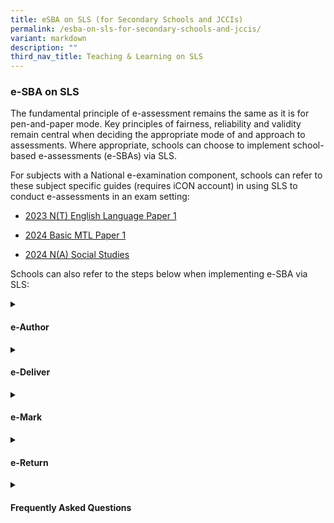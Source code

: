 ```yaml
---
title: eSBA on SLS (for Secondary Schools and JCCIs)
permalink: /esba-on-sls-for-secondary-schools-and-jccis/
variant: markdown
description: ""
third_nav_title: Teaching & Learning on SLS
---
```

<h3>e-SBA on SLS </h3>
<p>The fundamental principle of e-assessment remains the same as it is for
pen-and-paper mode. Key principles of fairness, reliability and validity
remain central when deciding the appropriate mode of and approach to assessments.
Where appropriate, schools can choose to implement school-based e-assessments
(e-SBAs) via SLS.</p>
<p>For subjects with a National e-examination component, schools can refer
to these subject specific guides (requires iCON account) in using SLS to
conduct e-assessments in an exam setting:</p>
<ul data-tight="true" class="tight">
<li>
<p><a href="https://go.gov.sg/esba-userguide-el" rel="noopener noreferrer nofollow" target="_blank">2023 N(T) English Language Paper 1</a>
</p>
</li>
<li>
<p><a href="https://drive.google.com/drive/folders/1jJnA7KwsU-JKShaays224Mi7hCC9a6wI" rel="noopener noreferrer nofollow" target="_blank">2024 Basic MTL Paper 1</a>
</p>
</li>
<li>
<p><a href="https://drive.google.com/drive/folders/1O6IIoTTokPiWmb_Ekz4ZbQvA1k3rJ66z?usp=drive_link" rel="noopener noreferrer nofollow" target="_blank">2024 N(A) Social Studies</a>
</p>
<p></p>
</li>
</ul>
<p>Schools can also refer to the steps below when implementing e-SBA via
SLS:</p>
 <details>
 <summary><h4>e-Author</h4></summary>
<p>1.&nbsp;&nbsp;&nbsp; Create a teacher-marked quiz in SLS. Closed-ended
questions (such as MCQ, Fill-In-The-Blank) will still be auto-marked. A
teacher-marked quiz, allows the teacher to decide when to release the quiz
to the students, just like the pen and paper test or exam.</p>
<table style="minWidth: 25px">
<colgroup>
<col>
</colgroup>
<tbody>
<tr>
<td rowspan="1" colspan="1">
<p>How to create a teacher-marked quiz in SLS:</p>
<p><a rel="noopener noreferrer nofollow" target="_blank">https://www.learning.moe.edu.sg/teacher-user-guide/assess/create-quizzes/</a>
</p>
</td>
</tr>
</tbody>
</table>
<p>2.&nbsp;&nbsp;&nbsp; These are specimen papers in SLS Community Gallery
that you can adapt:</p>
<p>a.&nbsp;&nbsp;&nbsp; N(T) Level Music Paper 1 - <a rel="noopener noreferrer nofollow" target="_blank">https://vle.learning.moe.edu.sg/mrv/community-gallery/lesson/view/5c55ecb8-23d0-4849-b742-25955c66105f/cover</a>
</p>
<p>b.&nbsp;&nbsp;&nbsp; O Level Exercise and Sports Science - <a rel="noopener noreferrer nofollow" target="_blank">https://vle.learning.moe.edu.sg/mrv/community-gallery/lesson/view/8aaeb942-1e2c-4bcf-990a-b7290e4fc0f9/cover</a>
</p>
<p>c.&nbsp;&nbsp;&nbsp;&nbsp; N(T) Level English Language Paper 1 - <a rel="noopener noreferrer nofollow" target="_blank">https://vle.learning.moe.edu.sg/mrv/community-gallery/lesson/view/eb64b6a2-2b7e-496b-93ba-97352059f4b8/cover</a>
</p>
<p>d.&nbsp;&nbsp;&nbsp; N(A) Social Studies Digital Answer Booklet (this
is not a specimen paper) - <a rel="noopener noreferrer nofollow" target="_blank">https://vle.learning.moe.edu.sg/mrv/community-gallery/lesson/view/a28f308b-03b8-41da-843f-4550a4b1dc8b/cover</a>
</p>
<table style="minWidth: 25px">
<colgroup>
<col>
</colgroup>
<tbody>
<tr>
<td rowspan="1" colspan="1">
<p>How to assign or make a copy of a SLS Community Gallery Lesson: <a rel="noopener noreferrer nofollow" target="_blank">https://www.learning.moe.edu.sg/teacher-user-guide/assign/assign-community-gallery-modules/</a>
</p>
</td>
</tr>
</tbody>
</table>
<p>3.&nbsp;&nbsp;&nbsp; Setters may wish to adopt current practices of setting
the paper in hardcopy format and follow through with the hardcopy vetting
process.</p>
<p>4.&nbsp;&nbsp;&nbsp; E-author the final version of the vetted paper in
SLS and organise a review session to finalise the e-version.</p>
<p></p>
</details>
<details>
	<summary><h4>e-Deliver</h4></summary>
<h4>Before the e-SBA in SLS,</h4>
<p>1.&nbsp;&nbsp;&nbsp; Assign the teacher-marked quiz to an existing Class
Group or SLS-created Class Group. Add invigilating teacher(s) with “co-teacher”
rights to the Class Group.</p>
<table style="minWidth: 25px">
<colgroup>
<col>
</colgroup>
<tbody>
<tr>
<td rowspan="1" colspan="1">
<p>How to add “Owner” rights to a Class Group:</p>
<p><a rel="noopener noreferrer nofollow" target="_blank">https://www.learning.moe.edu.sg/teacher-user-guide/organise/about-class-groups/</a>
</p>
</td>
</tr>
</tbody>
</table>
<p>2.&nbsp;&nbsp;&nbsp; When assigning the teacher-marked quiz,</p>
<p>a.&nbsp;&nbsp;&nbsp; Schedule the Start Time to be the same as the stipulated
Start Time:</p>
<p>3.&nbsp;&nbsp;&nbsp; When assigning the teacher-marked quiz,</p>
<p>a.&nbsp;&nbsp;&nbsp; Schedule the Start Time to be the same as the stipulated
Start Time;</p>
<p>b.&nbsp;&nbsp;&nbsp; Change the setting of the teacher-marked quiz to
an “assessment”. By doing so, the SLS assessment will not appear on students’
“To-Do” Dashboard, and they can only access the SLS assessment when teachers
share the URL.</p>
<p>4.&nbsp;&nbsp;&nbsp; Make a copy of the URL of the SLS assessment.</p>
<table style="minWidth: 25px">
<colgroup>
<col>
</colgroup>
<tbody>
<tr>
<td rowspan="1" colspan="1">
<p>How to set assignment as assessment on SLS: <a rel="noopener noreferrer nofollow" target="_blank">https://www.learning.moe.edu.sg/teacher-user-guide/assess/set-assignments-as-assessments/</a>
</p>
</td>
</tr>
</tbody>
</table>
<p>5.&nbsp;&nbsp;&nbsp; Share the URL with the Desktop Engineer (DE), who
will create a Browser Shortcut on the Student Desktop. Work with the DE
if the URL needs to be updated prior to the e-SBA. For more information
on how to check the e-SBA URL, you may watch a video guide here: <a rel="noopener noreferrer nofollow" target="_blank">https://go.gov.sg/checkesba</a>
</p>
<p>&nbsp;</p>
<h4>During the e-SBA in SLS,</h4>
<p>1.&nbsp;&nbsp;&nbsp; Students will double click on the browser shortcut
on their desktop.</p>
<p>2.&nbsp;&nbsp;&nbsp; Ask students to log into SLS. Students will be on
the SLS assessment page.</p>
<p>3.&nbsp;&nbsp;&nbsp; Remind students to submit the SLS assessment after
checking.</p>
<p>4.&nbsp;&nbsp;&nbsp; If students accidentally submit without completing,
the teacher can un-submit the assessment and it will be returned to the
students for them to complete the remaining questions.</p>
<table style="minWidth: 25px">
<colgroup>
<col>
</colgroup>
<tbody>
<tr>
<td rowspan="1" colspan="1">
<p>How to un-submit a Teacher-marked Quiz: <a rel="noopener noreferrer nofollow" target="_blank">https://www.learning.moe.edu.sg/teacher-user-guide/assess/unsubmit-teacher-marked-quizzes-or-questions/</a>
</p>
</td>
</tr>
</tbody>
</table>
<p>&nbsp;</p>
<h4>After the e-SBA in SLS,</h4>
<p>1.&nbsp;&nbsp;&nbsp; Pause the SLS assessment. This prevents unauthorised
access after the e-SBA.</p>
<p></p>
</details>
<details>
	<summary><h4>e-Mark</h4></summary>
<p>1.&nbsp;&nbsp;&nbsp; Mark the open-ended responses. Closed-ended responses
are auto-marked. If you have activated use of ShortAnsFA or LangFA-EL,
the responses will be auto-marked.</p>
<table style="minWidth: 25px">
<colgroup>
<col>
</colgroup>
<tbody>
<tr>
<td rowspan="1" colspan="1">
<p>How to mark a Teacher-marked Quiz: <a rel="noopener noreferrer nofollow" target="_blank">https://www.learning.moe.edu.sg/teacher-user-guide/assess/mark-teacher-marked-quizzes/</a>
</p>
</td>
</tr>
</tbody>
</table>
<p>2.&nbsp;&nbsp;&nbsp; Indicate allocated marks.</p>
<p>3.&nbsp;&nbsp;&nbsp; If rubrics is activated, marks can be easily adjusted.</p>
<p></p>
</details>
<details>
	<summary><h4>e-Return</h4></summary>
<p>1.&nbsp;&nbsp;&nbsp; After completion of marking, resume the SLS assessment.</p>
<table style="minWidth: 25px">
<colgroup>
<col>
</colgroup>
<tbody>
<tr>
<td rowspan="1" colspan="1">
<p>How to resume an Assignment (which in this case is an assessment):</p>
<p><a rel="noopener noreferrer nofollow" target="_blank">https://www.learning.moe.edu.sg/teacher-user-guide/assign/pause-and-resume-assignments/</a>
</p>
</td>
</tr>
</tbody>
</table>
<p>2.&nbsp;&nbsp;&nbsp; Change the assessment back to an assignment. The
assignment will appear in Students’ Assignment List.</p>
<p>3.&nbsp;&nbsp;&nbsp; Release the assignment to the students.</p>
<table style="minWidth: 25px">
<colgroup>
<col>
</colgroup>
<tbody>
<tr>
<td rowspan="1" colspan="1">
<p>How to release a Teacher-marked Quiz:</p>
<p><a rel="noopener noreferrer nofollow" target="_blank">https://www.learning.moe.edu.sg/teacher-user-guide/assess/release-teacher-marked-quizzes/</a>
</p>
</td>
</tr>
</tbody>
</table>
<p>4.&nbsp;&nbsp;&nbsp; Students will be able to locate the “completed” SLS
assignment in their “Assignments” list.</p>
<p>5.&nbsp;&nbsp;&nbsp; Students who were absent and did not attempt the
SLS assessment will also be able to locate the uncompleted SLS assignment
in their “Assignments” list.</p>
<p></p>
<p></p>
</details>

<details>
	<summary><h4>Frequently Asked Questions</h4></summary>
<p>1.&nbsp;&nbsp;&nbsp; Can I print the scripts?</p>
<p>The system currently does not support the printing of students’ scripts
for marking. Teachers are encouraged to make use of the e-marking features
such as commenting and use of rubrics with auto-computation of marks.</p>
<p>2.&nbsp;&nbsp;&nbsp; Can I download the marks and responses?</p>
<p>At “Monitor Assignment”, download Marks and Responses in separate MSExcel
files.</p>
<p>3.&nbsp;&nbsp;&nbsp; Can I specify all possible answers for the editing
question (English Language)?</p>
<p>Specify all possible answers and indicate that answers need not be case
sensitive. However, as there may be other unanticipated but acceptable
answers arising from minor misspelling, any subsequent changes to the marking
scheme will need to be separately processed offline. Teachers can identify
additional acceptable responses and manually adjust marks awarded to students
offline.</p>
<p>4.&nbsp;&nbsp;&nbsp; Can I over-write the marks allocated for auto-marked
responses?</p>
<p>Any subsequent changes to the marking scheme will need to be separately
processed offline. Teachers can identify additional acceptable responses
and manually adjust marks awarded to students offline.</p>
<p>5.&nbsp;&nbsp;&nbsp; Can I create a URL Shortener for the SLS Assessment
URL?</p>
<p>Teachers can consider using a URL Shortener. If the URL Shortener is used,
please whitelist the URL in the Service Request Form when making an application
for the Lockdown Account. For example,</p>
<p>• whitelist <a rel="noopener noreferrer nofollow" target="_blank">https://bitly.com</a> if
bitly is used</p>
<p>• whitelist <a rel="noopener noreferrer nofollow" target="_blank">https://go.gov.sg</a> if
<a rel="noopener noreferrer nofollow" target="_blank">go.gov.sg</a>is used</p>
<p></p>
<p></p>
</details>